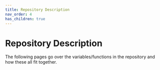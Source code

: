 ```yaml
---
title: Repository Description
nav_order: 4
has_children: true
---
```


# Repository Description

The following pages go over the variables/functions in the repository and how these all fit together.